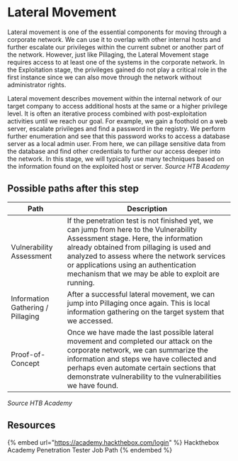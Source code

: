 # Lateral Movement

Lateral movement is one of the essential components for moving through a corporate network. We can use it to overlap with other internal hosts and further escalate our privileges within the current subnet or another part of the network. However, just like Pillaging, the Lateral Movement stage requires access to at least one of the systems in the corporate network. In the Exploitation stage, the privileges gained do not play a critical role in the first instance since we can also move through the network without administrator rights.  

Lateral movement describes movement within the internal network of our target company to access additional hosts at the same or a higher privilege level. It is often an iterative process combined with post-exploitation activities until we reach our goal. For example, we gain a foothold on a web server, escalate privileges and find a password in the registry. We perform further enumeration and see that this password works to access a database server as a local admin user. From here, we can pillage sensitive data from the database and find other credentials to further our access deeper into the network. In this stage, we will typically use many techniques based on the information found on the exploited host or server.
*Source HTB Academy*

## Possible paths after this step

|Path|Description|
|----|-----------|
|Vulnerability Assessment|If the penetration test is not finished yet, we can jump from here to the Vulnerability Assessment stage. Here, the information already obtained from pillaging is used and analyzed to assess where the network services or applications using an authentication mechanism that we may be able to exploit are running.|
|Information Gathering / Pillaging|After a successful lateral movement, we can jump into Pillaging once again. This is local information gathering on the target system that we accessed.|
|Proof-of-Concept|Once we have made the last possible lateral movement and completed our attack on the corporate network, we can summarize the information and steps we have collected and perhaps even automate certain sections that demonstrate vulnerability to the vulnerabilities we have found.|  

*Source HTB Academy*

## Resources

{% embed url="https://academy.hackthebox.com/login" %} Hackthebox Academy Penetration Tester Job Path {% endembed %}  
